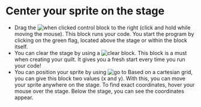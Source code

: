 # Center your sprite on the stage

- Drag the ![when clicked](./img/whenClicked_block.png) control block to the right (click and hold while moving the mouse). This block runs your code. You start the program by clicking on the green flag, located above the stage or within the block itself.
- You can clear the stage by using a ![clear](./img/clear_block.png) block. This block is a must when creating your quilt. It gives you a fresh start every time you run your code!
- You can position your sprite by using ![go to](./img/goTo.png) Based on a cartesian grid, you can give this block two values (x and y). With this, you can move your sprite anywhere on the stage. To find exact coordinates, hover your mouse over the stage. Below the stage, you can see the coordinates appear.
